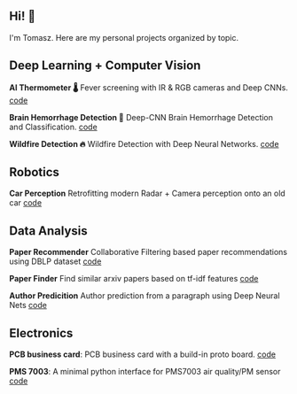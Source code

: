 ## Hi! 👋

I'm Tomasz. Here are my personal projects organized by topic.

## Deep Learning + Computer Vision 

__AI Thermometer 🌡️__ Fever screening with IR & RGB cameras and Deep CNNs. [code](https://github.com/tomek-l/ai-thermometer)

__Brain Hemorrhage Detection 🧠__ Deep-CNN Brain Hemorrhage Detection and Classification. [code](https://github.com/tomek-l/brain-hemorrhage-detection)

__Wildfire Detection 🔥__ Wildfire Detection with Deep Neural Networks. [code](https://github.com/tomek-l/fire-detect-nn)

## Robotics
__Car Perception__  Retrofitting modern Radar + Camera perception onto an old car  [code](https://github.com/tomek-l/car)

## Data Analysis
__Paper Recommender__ Collaborative Filtering based paper recommendations using DBLP dataset [code](https://github.com/tomek-l/paper-recommender)

__Paper Finder__ Find similar arxiv papers based on tf-idf features [code](https://github.com/tomek-l/paper-finder)

__Author Predicition__ Author prediction from a paragraph using Deep Neural Nets [code](https://github.com/tomek-l/author-predictor) 

<!-- ## IoT
__Come Say Hi 👋__  -->


## Electronics
__PCB business card__: PCB business card with a build-in proto board. [code](https://github.com/tomek-l/pcb-busness-card)

__PMS 7003__: A minimal python interface for PMS7003 air quality/PM sensor [code](https://github.com/tomek-l/pms7003)

<!-- ## Mechanical 🦾 -->
